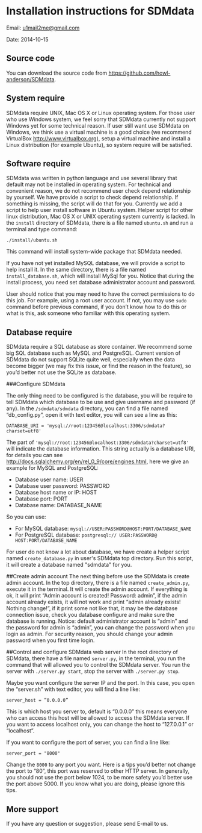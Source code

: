 Installation instructions for SDMdata
===

Email: u1mail2me@gmail.com

Date: 2014-10-15

## Source code
You can download the source code from <https://github.com/howl-anderson/SDMdata>.
## System require
SDMdata require UNIX, Mac OS X or Linux operating system. For those user who use Windows system, we feel sorry that SDMdata currently not support Windows yet for some technical reason. If user still want use SDMdata on Windows, we think use a virtual machine is a good choice (we recommend VirtualBox <http://www.virtualbox.org>), setup a virtual machine and install a Linux distribution (for example Ubuntu), so system require will be satisfied.

## Software require
SDMdata was written in python language and use several library that default may not be installed in operating system. For technical and convenient reason, we do not recommend user check depend relationship by yourself. We have provide a script to check depend relationship. If something is missing, the script will do that for you. Currently we add a script to help user install software in Ubuntu system. Helper script for other linux distribution, Mac OS X or UNIX operating system currently is lacked. In the `install` directory of SDMdata, there is a file named `ubuntu.sh` and run a terminal and type command:

    ./install/ubuntu.sh
    
This command will install system-wide package that SDMdata needed.

If you have not yet installed MySQL database, we will provide a script to help install it. In the same directory, there is a file named `install_database.sh`, which will install MySql for you. Notice that during the install process, you need set database administrator account and password.
   
User should notice that you may need to have the correct permissions to do this job. For example, using a root user account. If not, you may use `sudo` command before previous command, if you don’t know how to do this or what is this, ask someone who familiar with this operating system. 

## Database require
SDMdata require a SQL database as store container. We recommend some big SQL database such as MySQL and PostgreSQL. Current version of SDMdata do not support SQLite quite well, especially when the data become bigger (we may fix this issue, or find the reason in the feature), so you’d better not use the SQLite as database.

###Configure SDMdata

The only thing need to be configured is the database, you will be require to tell SDMdata which database to be use and give username and password (if any). In the `/sdmdata/sdmdata` directory, you can find a file named “db_config.py”, open it with text editor, you will can see a line as this:

`DATABASE_URI = 'mysql://root:123456@localhost:3306/sdmdata?charset=utf8'`

The part of `'mysql://root:123456@localhost:3306/sdmdata?charset=utf8'` will indicate the database information. This string actually is a database URI, for details you can see <http://docs.sqlalchemy.org/en/rel_0_9/core/engines.html>, here we give an example for MySQL and PostgreSQL:

* Database user name: USER
* Database user password: PASSWORD
* Database host name or IP: HOST
* Database port: PORT
* Database name: DATABASE_NAME

So you can use:

* For MySQL database: `mysql://USER:PASSWORD@HOST:PORT/DATABASE_NAME`
* For PostgreSQL database: `postgresql:// USER:PASSWORD@ HOST:PORT/DATABASE_NAME`

For user do not know a lot about database, we have create a helper script named `create_database.py` in user's SDMdata top directory. Run this script, it will create a database named "sdmdata" for you.


##Create admin account
The next thing before use the SDMdata is create admin account. In the top directory, there is a file named `create_admin.py`, execute it in the terminal. It will create the admin account. If everything is ok, it will print “Admin account is created! Password: admin”, if the admin account already exists, it will not work and print “admin already exists! Nothing change!”, if it print some not like that, it may be the database connection issue, check you database configure and make sure the database is running. 
Notice: default administrator account is “admin” and the password for admin is “admin”, you can change the password when you login as admin. For security reason, you should change your admin password when you first time login.

##Control and configure SDMdata web server
In the root directory of SDMdata, there have a file named `server.py`, in the terminal, you run the command that will allowed you to control the SDMdata server. You run the server with `./server.py start`, stop the server with `./server.py stop`. 

Maybe you want configure the server IP and the port. In this case, you open the “server.sh” with text editor, you will find a line like:

    server_host = ”0.0.0.0”
    
This is which host you server to, default is “0.0.0.0” this means everyone who can access this host will be allowed to access the SDMdata server. If you want to access localhost only, you can change the host to “127.0.0.1” or “localhost”.

If you want to configure the port of server, you can find a line like:

    server_port = "8000"
    
Change the `8000` to any port you want. Here is a tips you’d better not change the port to “80”, this port was reserved to other HTTP server. In generally, you should not use the port below 1024, to be more safety you’d better use the port above 5000. If you know what you are doing, please ignore this tips.

## More support
If you have any question or suggestion, please send E-mail to us.